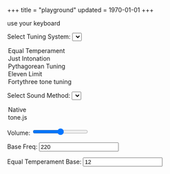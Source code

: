 +++
title = "playground"
updated = 1970-01-01
+++
<html lang="en">
<body>
  <script src="/sound.js"></script>
  <script src="https://unpkg.com/tone"></script>
</body>
</html>

use your keyboard

<label for="tuningSelect">Select Tuning System:</label>
<select id="tuningSelect" name="tuningSelect" onchange="toggleInputVisibility()">
  <option value="equal_temperament">Equal Temperament</option>
  <option value="just_intonation">Just Intonation</option>
  <option value="pythagorean_tuning">Pythagorean Tuning</option>
  <option value="eleven_limit">Eleven Limit</option>
  <option value="fortythree_tone">Fortythree tone tuning</option>
  <!--option value="meantone_temperament">Meantone Temperament</option>
  <option value="well_temperament">Well Temperament</option>
  <option value="equal_temperament">Equal Temperament</option-->
</select>

<label for="soundMethod">Select Sound Method:</label>
<select id="soundMethod" name="soundMethod">
  <option value="native">Native</option>
  <option value="tone.js">tone.js</option>
</select>


Volume: <input type="range" id="volumeSlider" min="0" max="1" step="0.01" value="0.5">

Base Freq: <input id="baseFreq" value="220">

<div id="equalTemperamentBaseContainer" style="display: block;">
    <label for="equalTemperamentBase">Equal Temperament Base:</label>
    <input id="equalTemperamentBase" value="12">
</div>

<div id="logContainer"></div>
